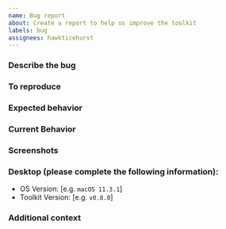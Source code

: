 ```yaml
---
name: Bug report
about: Create a report to help us improve the toolkit
labels: bug
assignees: hawkticehurst
---
```


<!--
  ⚠️⚠️ Please do the following before submitting: ⚠️⚠️

  📖 Please read our Rules of Conduct: https://opensource.microsoft.com/codeofconduct/
  🔎 Please search existing issues to avoid creating duplicates.
-->

### Describe the bug

<!-- A clear and concise description of what the bug is. -->

### To reproduce

<!-- Steps to reproduce the behavior. -->

### Expected behavior

<!-- A clear and concise description of what you expected to happen. -->

### Current Behavior

<!-- Tell us what happens instead of the expected behavior. -->
<!-- If you are seeing an error, please include the full error message and stack trace. -->

### Screenshots

<!-- If applicable, add screenshots to help explain your problem. -->

### Desktop (please complete the following information):

-   OS Version: [e.g. `macOS 11.3.1`]
-   Toolkit Version: [e.g. `v0.8.0`]

### Additional context

<!-- Add any other context about the problem here. -->
